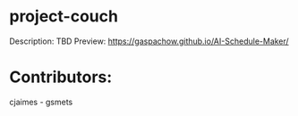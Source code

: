# project-couch
Description: TBD
Preview: https://gaspachow.github.io/AI-Schedule-Maker/
# Contributors:
cjaimes - gsmets
